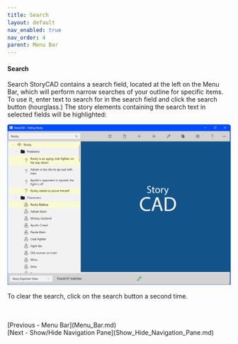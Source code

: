 ```yaml
---
title: Search
layout: default
nav_enabled: true
nav_order: 4
parent: Menu Bar
---
```

#### Search ####
Search
StoryCAD contains a search field, located at the left on the Menu Bar, which will perform narrow searches of your outline for specific items. To use it, enter text to search for in the search field and click the search button (hourglass.) The story elements containing the search text in selected fields will be highlighted:

![](Search-Function.png)

To clear the search, click on the search button a second time.

 <br/>
 <br/>
[Previous - Menu Bar](Menu_Bar.md) <br/>
[Next - Show/Hide Navigation Pane](Show_Hide_Navigation_Pane.md) <br/>
